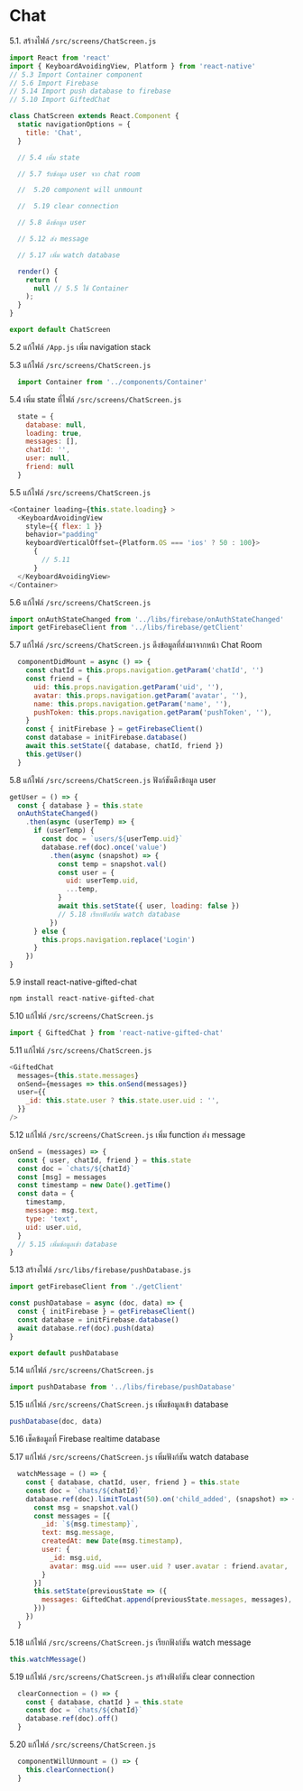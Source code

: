 # Chat

5.1. สร้างไฟล์ `/src/screens/ChatScreen.js`
``` js
import React from 'react'
import { KeyboardAvoidingView, Platform } from 'react-native'
// 5.3 Import Container component
// 5.6 Import Firebase
// 5.14 Import push database to firebase
// 5.10 Import GiftedChat

class ChatScreen extends React.Component {
  static navigationOptions = {
    title: 'Chat',
  }

  // 5.4 เพิ่ม state

  // 5.7 รับข้อมูล user จาก chat room

  //  5.20 component will unmount

  //  5.19 clear connection

  // 5.8 ดึงข้อมูล user

  // 5.12 ส่ง message

  // 5.17 เพิ่ม watch database

  render() {
    return (
      null // 5.5 ใช้ Container
    );
  }
}

export default ChatScreen
```

5.2 แก้ไฟล์ `/App.js` เพิ่ม navigation stack


5.3 แก้ไฟล์ `/src/screens/ChatScreen.js`
``` js
  import Container from '../components/Container'
```

5.4 เพิ่ม state ที่ไฟล์ `/src/screens/ChatScreen.js`
``` js
  state = {
    database: null,
    loading: true,
    messages: [],
    chatId: '',
    user: null,
    friend: null
  }
```

5.5 แก้ไฟล์ `/src/screens/ChatScreen.js`
``` js
<Container loading={this.state.loading} >
  <KeyboardAvoidingView
    style={{ flex: 1 }}
    behavior="padding"
    keyboardVerticalOffset={Platform.OS === 'ios' ? 50 : 100}>
      { 
        // 5.11
      }
  </KeyboardAvoidingView>
</Container>
```

5.6 แก้ไฟล์​ `/src/screens/ChatScreen.js`
``` js
import onAuthStateChanged from '../libs/firebase/onAuthStateChanged'
import getFirebaseClient from '../libs/firebase/getClient'
```

5.7 แก้ไฟล์ `/src/screens/ChatScreen.js` ดึงข้อมูลที่ส่งมาจากหน้า Chat Room
``` js
  componentDidMount = async () => {
    const chatId = this.props.navigation.getParam('chatId', '')
    const friend = {
      uid: this.props.navigation.getParam('uid', ''),
      avatar: this.props.navigation.getParam('avatar', ''),
      name: this.props.navigation.getParam('name', ''),
      pushToken: this.props.navigation.getParam('pushToken', ''),
    }
    const { initFirebase } = getFirebaseClient()
    const database = initFirebase.database()
    await this.setState({ database, chatId, friend })
    this.getUser()
  }
```

5.8 แก้ไฟล์​ `/src/screens/ChatScreen.js` ฟังก์ชันดึงข้อมูล user
``` js
getUser = () => {
  const { database } = this.state
  onAuthStateChanged()
    .then(async (userTemp) => {
      if (userTemp) {
        const doc = `users/${userTemp.uid}`
        database.ref(doc).once('value')
          .then(async (snapshot) => {
            const temp = snapshot.val()
            const user = {
              uid: userTemp.uid,
              ...temp,
            }
            await this.setState({ user, loading: false })
            // 5.18 เรียกฟังก์ชัน watch database
          })
      } else {
        this.props.navigation.replace('Login')
      }
    })
}
```

5.9 install react-native-gifted-chat
``` js
npm install react-native-gifted-chat
```

5.10 แก้ไฟล์​ `/src/screens/ChatScreen.js`
``` js
import { GiftedChat } from 'react-native-gifted-chat'
```

5.11 แก้ไฟล์ `/src/screens/ChatScreen.js`
``` js
<GiftedChat
  messages={this.state.messages}
  onSend={messages => this.onSend(messages)}
  user={{
    _id: this.state.user ? this.state.user.uid : '',
  }}
/>
```

5.12 แก้ไฟล์ `/src/screens/ChatScreen.js` เพิ่ม function  ส่ง message
``` js
onSend = (messages) => {
  const { user, chatId, friend } = this.state
  const doc = `chats/${chatId}`
  const [msg] = messages
  const timestamp = new Date().getTime()
  const data = {
    timestamp,
    message: msg.text,
    type: 'text',
    uid: user.uid,
  }
  // 5.15 เพิ่มข้อมูลเข้า database
}
```

5.13 สร้างไฟล์ `/src/libs/firebase/pushDatabase.js`
``` js
import getFirebaseClient from './getClient'

const pushDatabase = async (doc, data) => {
  const { initFirebase } = getFirebaseClient()
  const database = initFirebase.database()
  await database.ref(doc).push(data)
}

export default pushDatabase
```

5.14 แก้ไฟล์ `/src/screens/ChatScreen.js`
``` js
import pushDatabase from '../libs/firebase/pushDatabase'
```

5.15 แก้ไฟล์ `/src/screens/ChatScreen.js` เพิ่มข้อมูลเข้า database
``` js
pushDatabase(doc, data)
```

5.16 เช็คข้อมูลที่ Firebase realtime database

5.17 แก้ไฟล์ `/src/screens/ChatScreen.js` เพิ่มฟังก์ชัน watch database
``` js
  watchMessage = () => {
    const { database, chatId, user, friend } = this.state
    const doc = `chats/${chatId}`
    database.ref(doc).limitToLast(50).on('child_added', (snapshot) => {
      const msg = snapshot.val()
      const messages = [{
        _id: `${msg.timestamp}`,
        text: msg.message,
        createdAt: new Date(msg.timestamp),
        user: {
          _id: msg.uid,
          avatar: msg.uid === user.uid ? user.avatar : friend.avatar,
        }
      }]
      this.setState(previousState => ({
        messages: GiftedChat.append(previousState.messages, messages),
      }))
    })
  }
```

5.18 แก้ไฟล์ `/src/screens/ChatScreen.js` เรียกฟังก์ชัน watch message
``` js
this.watchMessage()
```

5.19 แก้ไฟล์ `/src/screens/ChatScreen.js` สร้างฟังก์ชัน clear connection
``` js
  clearConnection = () => {
    const { database, chatId } = this.state
    const doc = `chats/${chatId}`
    database.ref(doc).off()
  }
```

5.20 แก้ไฟล์ `/src/screens/ChatScreen.js`
``` js
  componentWillUnmount = () => {
    this.clearConnection()
  }
```